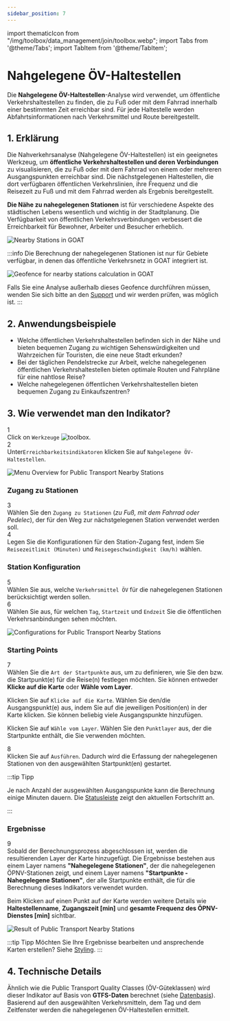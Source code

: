 ```yaml
---
sidebar_position: 7
---
```

import thematicIcon from "/img/toolbox/data_management/join/toolbox.webp";
import Tabs from '@theme/Tabs';
import TabItem from '@theme/TabItem';


# Nahgelegene ÖV-Haltestellen 

Die **Nahgelegene ÖV-Haltestellen**-Analyse wird verwendet, um öffentliche Verkehrshaltestellen zu finden, die zu Fuß oder mit dem Fahrrad innerhalb einer bestimmten Zeit erreichbar sind. Für jede Haltestelle werden Abfahrtsinformationen nach Verkehrsmittel und Route bereitgestellt.

## 1. Erklärung

Die Nahverkehrsanalyse (Nahgelegene ÖV-Haltestellen) ist ein geeignetes Werkzeug, um **öffentliche Verkehrshaltestellen und deren Verbindungen** zu visualisieren, die zu Fuß oder mit dem Fahrrad von einem oder mehreren Ausgangspunkten erreichbar sind. Die nächstgelegenen Haltestellen, die dort verfügbaren öffentlichen Verkehrslinien, ihre Frequenz und die Reisezeit zu Fuß und mit dem Fahrrad werden als Ergebnis bereitgestellt.

**Die Nähe zu nahegelegenen Stationen** ist für verschiedene Aspekte des städtischen Lebens wesentlich und wichtig in der Stadtplanung. Die Verfügbarkeit von öffentlichen Verkehrsverbindungen verbessert die Erreichbarkeit für Bewohner, Arbeiter und Besucher erheblich.


![Nearby Stations in GOAT](/img/toolbox/accessibility_indicators/nearby_stations/nearby_stations_example.png "Nearby Stations in GOAT")

:::info 
Die Berechnung der nahegelegenen Stationen ist nur für Gebiete verfügbar, in denen das öffentliche Verkehrsnetz in GOAT integriert ist.

<div style={{ display: 'flex', flexDirection: 'column', alignItems: 'center' }}>
  <img src={require('/img/toolbox/accessibility_indicators/gueteklassen/geofence-pt.png').default} alt="Geofence for nearby stations calculation in GOAT" style={{ maxHeight: "400px", maxWidth: "400px", alignItems:'center'}}/>
</div> 

Falls Sie eine Analyse außerhalb dieses Geofence durchführen müssen, wenden Sie sich bitte an den [Support](https://plan4better.de/en/contact/ "Contact Support") und wir werden prüfen, was möglich ist.
:::


## 2. Anwendungsbeispiele

- Welche öffentlichen Verkehrshaltestellen befinden sich in der Nähe und bieten bequemen Zugang zu wichtigen Sehenswürdigkeiten und Wahrzeichen für Touristen, die eine neue Stadt erkunden?
- Bei der täglichen Pendelstrecke zur Arbeit, welche nahegelegenen öffentlichen Verkehrshaltestellen bieten optimale Routen und Fahrpläne für eine nahtlose Reise?
- Welche nahegelegenen öffentlichen Verkehrshaltestellen bieten bequemen Zugang zu Einkaufszentren?


## 3. Wie verwendet man den Indikator?

<div class="step">
  <div class="step-number">1</div>
  <div class="content">Click on <code>Werkzeuge</code> <img src={thematicIcon} alt="toolbox" style={{width: "25px"}}/>. </div>
</div>

<div class="step">
  <div class="step-number">2</div>
  <div class="content">Unter<code>Erreichbarkeitsindikatoren</code> klicken Sie auf <code>Nahgelegene ÖV-Haltestellen</code>.</div>
</div>

![Menu Overview for Public Transport Nearby Stations](/img/toolbox/accessibility_indicators/nearby_stations/nearby_stations_overview.png "Menu Overview for Public Transport Nearby Stations")

### Zugang zu Stationen

<div class="step">
  <div class="step-number">3</div>
  <div class="content">Wählen Sie den <code>Zugang zu Stationen</code> (<i>zu Fuß, mit dem Fahrrad oder Pedelec</i>), der für den Weg zur nächstgelegenen Station verwendet werden soll.</div>
</div>

<div class="step">
  <div class="step-number">4</div>
  <div class="content">Legen Sie die Konfigurationen für den Station-Zugang fest, indem Sie <code>Reisezeitlimit (Minuten)</code> und <code>Reisegeschwindigkeit (km/h)</code> wählen.</div>
</div>

### Station Konfiguration 

<div class="step">
  <div class="step-number">5</div>
  <div class="content">Wählen Sie aus, welche <code>Verkehrsmittel ÖV</code> für die nahegelegenen Stationen berücksichtigt werden sollen.</div>
</div>

<div class="step">
  <div class="step-number">6</div>
  <div class="content">Wählen Sie aus, für welchen <code>Tag</code>, <code>Startzeit</code> und <code>Endzeit</code> Sie die öffentlichen Verkehrsanbindungen sehen möchten.</div>
</div>

![Configurations for Public Transport Nearby Stations](/img/toolbox/accessibility_indicators/nearby_stations/nearby_stations_config.png "Configurations for Public Transport Nearby Stations")

### Starting Points

<div class="step">
  <div class="step-number">7</div>
  <div class="content">Wählen Sie die <code>Art der Startpunkte</code> aus, um zu definieren, wie Sie den bzw. die Startpunkt(e) für die Reise(n) festlegen möchten. Sie können entweder <b>Klicke auf die Karte</b> oder <b>Wähle vom Layer</b>.</div>
</div>

<Tabs>
  <TabItem value="Klicke auf die Karte" label="Klicke auf die Karte" default className="tabItemBox">
 
  Klicken Sie auf <code>Klicke auf die Karte</code>. Wählen Sie den/die Ausgangspunkt(e) aus, indem Sie auf die jeweiligen Position(en) in der Karte klicken. Sie können beliebig viele Ausgangspunkte hinzufügen.

  </TabItem>

  <TabItem value="Wähle vom Layer" label="Wähle vom Layer" className="tabItemBox">
  
  Klicken Sie auf <code>Wähle vom Layer</code>. Wählen Sie den <code>Punktlayer</code> aus, der die Startpunkte enthält, die Sie verwenden möchten.
  
  </TabItem>
</Tabs>

<div class="step">
  <div class="step-number">8</div>
  <div class="content">Klicken Sie auf <code>Ausführen</code>. Dadurch wird die Erfassung der nahegelegenen Stationen von den ausgewählten Startpunkt(en) gestartet.</div>
</div>

:::tip Tipp

Je nach Anzahl der ausgewählten Ausgangspunkte kann die Berechnung einige Minuten dauern. Die [Statusleiste](../../workspace/home#status-bar) zeigt den aktuellen Fortschritt an.

:::

### Ergebnisse

<div class="step">
  <div class="step-number">9</div>
  <div class="content">Sobald der Berechnungsprozess abgeschlossen ist, werden die resultierenden Layer der Karte hinzugefügt. Die Ergebnisse bestehen aus einem Layer namens <b>"Nahegelegene Stationen"</b>, der die nahegelegenen ÖPNV-Stationen zeigt, und einem Layer namens <b>"Startpunkte - Nahegelegene Stationen"</b>, der alle Startpunkte enthält, die für die Berechnung dieses Indikators verwendet wurden.
  <p></p>
  Beim Klicken auf einen Punkt auf der Karte werden weitere Details wie <b>Haltestellenname</b>, <b>Zugangszeit [min]</b> und <b>gesamte Frequenz des ÖPNV-Dienstes [min]</b> sichtbar.
</div>
</div>


![Result of Public Transport Nearby Stations](/img/toolbox/accessibility_indicators/nearby_stations/nearby_stations_result.png "Result of Public Transport Nearby Stations")



:::tip Tipp
Möchten Sie Ihre Ergebnisse bearbeiten und ansprechende Karten erstellen? Siehe [Styling](../../map/layer_style/styling).
:::

## 4. Technische Details

Ähnlich wie die Public Transport Quality Classes (ÖV-Güteklassen) wird dieser Indikator auf Basis von **GTFS-Daten** berechnet (siehe [Datenbasis](../../data/data_basis)). Basierend auf den ausgewählten Verkehrsmitteln, dem Tag und dem Zeitfenster werden die nahegelegenen ÖV-Haltestellen ermittelt.